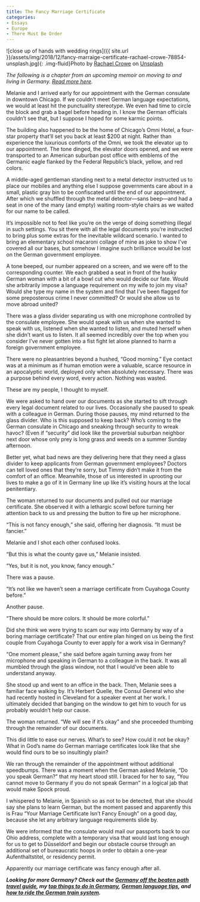 ```yaml
---
title: The Fancy Marriage Certificate
categories:
- Essays
- Europe
- There Must Be Order
---
```


![close up of hands with wedding rings]({{ site.url }}/assets/img/2018/12/fancy-marraige-certificate-rachael-crowe-78854-unsplash.jpg){: .img-fluid}Photo by [Rachael Crowe](https://unsplash.com/photos/yI-GZRkbJ08?utm_source=unsplash&utm_medium=referral&utm_content=creditCopyText) on [Unsplash](https://unsplash.com/search/photos/marriage-certificate?utm_source=unsplash&utm_medium=referral&utm_content=creditCopyText)

_The following is a chapter from an upcoming memoir on moving to and living in Germany. [Read more here](https://withoutapath.com/category/essays/there-must-be-order/)._

Melanie and I arrived early for our appointment with the German consulate in downtown Chicago. If we couldn’t meet German language expectations, we would at least hit the punctuality stereotype. We even had time to circle the block and grab a bagel before heading in. I know the German officials couldn’t see that, but I suppose I hoped for some karmic points.

<!-- more -->

The building also happened to be the home of Chicago’s Omni Hotel, a four-star property that’ll set you back at least $200 at night. Rather than experience the luxurious comforts of the Omni, we took the elevator up to our appointment. The tone dinged, the elevator doors opened, and we were transported to an American suburban post office with emblems of the Germanic eagle flanked by the Federal Republic’s black, yellow, and red colors. 

A middle-aged gentleman standing next to a metal detector instructed us to place our mobiles and anything else I suppose governments care about in a small, plastic gray bin to be confiscated until the end of our appointment. After which we shuffled through the metal detector—sans beep—and had a seat in one of the many (and empty) waiting room-style chairs as we waited for our name to be called.

It’s impossible not to feel like you’re on the verge of doing something illegal in such settings. You sit there with all the legal documents you’re instructed to bring plus some extras for the inevitable wildcard scenario. I wanted to bring an elementary school macaroni collage of mine as joke to show I’ve covered all our bases, but somehow I imagine such brilliance would be lost on the German government employee.

A tone beeped, our number appeared on a screen, and we were off to the corresponding counter. We each grabbed a seat in front of the husky German woman with a bit of a bowl cut who would decide our fate. Would she arbitrarily impose a language requirement on my wife to join my visa? Would she type my name in the system and find that I’ve been flagged for some preposterous crime I never committed? Or would she allow us to move abroad united?

There was a glass divider separating us with one microphone controlled by the consulate employee. She would speak with us when she wanted to speak with us, listened when she wanted to listen, and muted herself when she didn’t want us to listen. It all seemed incredibly over the top when you consider I’ve never gotten into a fist fight let alone planned to harm a foreign government employee.

There were no pleasantries beyond a hushed, “Good morning.” Eye contact was at a minimum as if human emotion were a valuable, scarce resource in an apocalyptic world, deployed only when absolutely necessary. There was a purpose behind every word, every action. Nothing was wasted.

These are my people, I thought to myself.

We were asked to hand over our documents as she started to sift through every legal document related to our lives. Occasionally she paused to speak with a colleague in German. During those pauses, my mind returned to the glass divider. Who is this supposed to keep back? Who’s coming to the German consulate in Chicago and sneaking through security to wreak havoc? (Even if “security” did look like the proverbial suburban neighbor next door whose only prey is long grass and weeds on a summer Sunday afternoon.

Better yet, what bad news are they delivering here that they need a glass divider to keep applicants from German government employees? Doctors can tell loved ones that they’re sorry, but Timmy didn’t make it from the comfort of an office. Meanwhile, those of us interested in uprooting our lives to make a go of it in Germany line up like it’s visiting hours at the local penitentiary.

The woman returned to our documents and pulled out our marriage certificate. She observed it with a lethargic scowl before turning her attention back to us and pressing the button to fire up her microphone.

“This is not fancy enough,” she said, offering her diagnosis. “It must be fancier.”

Melanie and I shot each other confused looks.

“But this is what the county gave us,” Melanie insisted.

“Yes, but it is not, you know, fancy enough.”

There was a pause.

“It’s not like we haven’t seen a marriage certificate from Cuyahoga County before.”

Another pause.

“There should be more colors. It should be more colorful.”

Did she think we were trying to scam our way into Germany by way of a boring marriage certificate? That our entire plan hinged on us being the first couple from Cuyahoga County to ever apply for a work visa in Germany?

“One moment please,” she said before again turning away from her microphone and speaking in German to a colleague in the back. It was all mumbled through the glass window, not that I would’ve been able to understand anyway.

She stood up and went to an office in the back. Then, Melanie sees a familiar face walking by. It’s Herbert Quelle, the Consul General who she had recently hosted in Cleveland for a speaker event at her work. I ultimately decided that banging on the window to get him to vouch for us probably wouldn’t help our cause.

The woman returned. “We will see if it’s okay” and she proceeded thumbing through the remainder of our documents.

This did little to ease our nerves. What’s to see? How could it not be okay? What in God’s name do German marriage certificates look like that she would find ours to be so insultingly plain?

We ran through the remainder of the appointment without additional speedbumps. There was a moment when the German asked Melanie, “Do you speak German?” that my heart stood still. I braced for her to say, “You cannot move to Germany if you do not speak German” in a logical jab that would make Spock proud.

I whispered to Melanie, in Spanish so as not to be detected, that she should say she plans to learn German, but the moment passed and apparently this is Frau “Your Marriage Certificate Isn’t Fancy Enough” on a good day, because she let any arbitrary language requirements slide by. 

We were informed that the consulate would mail our passports back to our Ohio address, complete with a temporary visa that would last long enough for us to get to Düsseldorf and begin our obstacle course through an additional set of bureaucratic hoops in order to obtain a one-year Aufenthaltstitel, or residency permit.

Apparently our marriage certificate was fancy enough after all.

_**Looking for more Germany? Check out the [Germany off the beaten path travel guide](https://withoutapath.com/travel-guides/germany/), my [top things to do in Germany](https://withoutapath.com/things-to-do-in-germany/), [German language tips](https://withoutapath.com/most-important-german-travel-phrases/), and [how to ride the German train system](https://withoutapath.com/german-train/).﻿**_

